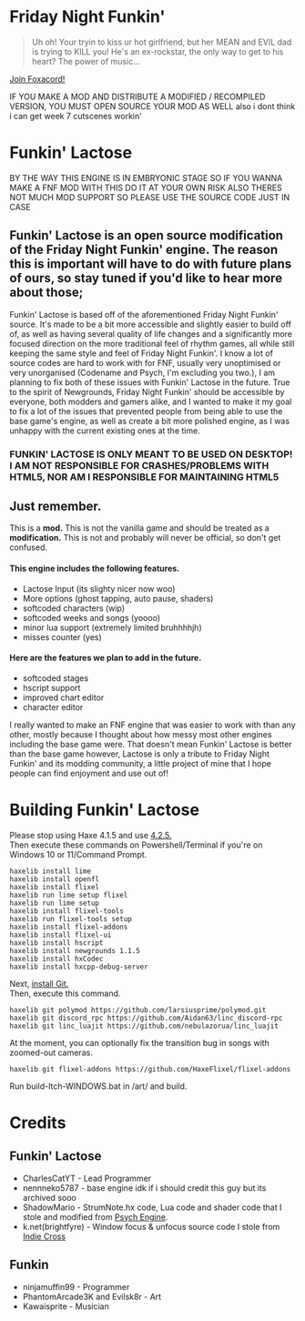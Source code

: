 # Friday Night Funkin'
> Uh oh! Your tryin to kiss ur hot girlfriend, but her MEAN and EVIL dad is trying to KILL you! He's an ex-rockstar, the only way to get to his heart? The power of music...

[Join Foxacord!](https://discord.gg/btYtsZwf8N)

IF YOU MAKE A MOD AND DISTRIBUTE A MODIFIED / RECOMPILED VERSION, YOU MUST OPEN SOURCE YOUR MOD AS WELL
also i dont think i can get week 7 cutscenes workin'

# Funkin' Lactose

BY THE WAY THIS ENGINE IS IN EMBRYONIC STAGE SO IF YOU WANNA MAKE A FNF MOD WITH THIS DO IT AT YOUR OWN RISK
ALSO THERES NOT MUCH MOD SUPPORT SO PLEASE USE THE SOURCE CODE JUST IN CASE

## Funkin' Lactose is an open source modification of the Friday Night Funkin' engine. The reason this is important will have to do with future plans of ours, so stay tuned if you'd like to hear more about those;
Funkin' Lactose is based off of the aforementioned Friday Night Funkin' source. It's made to be a bit more accessible and slightly easier to build off of, as well as having several quality of life changes and a significantly more focused direction on the more traditional feel of rhythm games, all while still keeping the same style and feel of Friday Night Funkin'. I know a lot of source codes are hard to work with for FNF, usually very unoptimised or very unorganised (Codename and Psych, I'm excluding you two.), I am planning to fix both of these issues with Funkin' Lactose in the future. True to the spirit of Newgrounds, Friday Night Funkin' should be accessible by everyone, both modders and gamers alike, and I wanted to make it my goal to fix a lot of the issues that prevented people from being able to use the base game's engine, as well as create a bit more polished engine, as I was unhappy with the current existing ones at the time.

### FUNKIN' LACTOSE IS ONLY MEANT TO BE USED ON DESKTOP! I AM NOT RESPONSIBLE FOR CRASHES/PROBLEMS WITH HTML5, NOR AM I RESPONSIBLE FOR MAINTAINING HTML5

## Just remember. 
This is a **mod.** This is not the vanilla game and should be treated as a **modification.** This is not and probably will never be official, so don't get confused.

#### This engine includes the following features.
* Lactose Input (its slighty nicer now woo)
* More options (ghost tapping, auto pause, shaders)
* softcoded characters (wip)
* softcoded weeks and songs (yoooo)
* minor lua support (extremely limited bruhhhhjh)
* misses counter (yes)
#### Here are the features we plan to add in the future.
* softcoded stages
* hscript support
* improved chart editor
* character editor

I really wanted to make an FNF engine that was easier to work with than any other, mostly because I thought about how messy most other engines including the base game were. That doesn't mean Funkin' Lactose is better than the base game however, Lactose is only a tribute to Friday Night Funkin' and its modding community, a little project of mine that I hope people can find enjoyment and use out of!

# Building Funkin' Lactose
Please stop using Haxe 4.1.5 and use [4.2.5.](https://haxe.org/download/4.2.5)  
Then execute these commands on Powershell/Terminal if you're on Windows 10 or 11/Command Prompt.
```
haxelib install lime
haxelib install openfl
haxelib install flixel
haxelib run lime setup flixel
haxelib run lime setup
haxelib install flixel-tools
haxelib run flixel-tools setup
haxelib install flixel-addons
haxelib install flixel-ui
haxelib install hscript
haxelib install newgrounds 1.1.5
haxelib install hxCodec
haxelib install hxcpp-debug-server
```
Next, [install Git.](https://git-scm.com/downloads)  
Then, execute this command.
```
haxelib git polymod https://github.com/larsiusprime/polymod.git
haxelib git discord_rpc https://github.com/Aidan63/linc_discord-rpc
haxelib git linc_luajit https://github.com/nebulazorua/linc_luajit
```
At the moment, you can optionally fix the transition bug in songs with zoomed-out cameras.
```
haxelib git flixel-addons https://github.com/HaxeFlixel/flixel-addons
```
Run build-Itch-WINDOWS.bat in /art/ and build.
# Credits
## Funkin' Lactose
* CharlesCatYT - Lead Programmer
* nennneko5787 - base engine idk if i should credit this guy but its archived sooo
* ShadowMario - StrumNote.hx code, Lua code and shader code that I stole and modified from [Psych Engine](https://github.com/ShadowMario/FNF-PsychEngine).
* k.net(brightfyre) - Window focus & unfocus source code I stole from [Indie Cross](https://github.com/brightfyregit/Indie-Cross-Public)
## Funkin
* ninjamuffin99 - Programmer
* PhantomArcade3K and Evilsk8r - Art
* Kawaisprite - Musician
